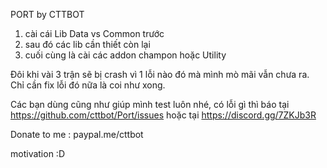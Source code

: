 PORT by CTTBOT


1. cài cái Lib Data vs Common trước 
2. sau đó các lib cần thiết còn lại
3. cuối cùng là cài các addon champon hoặc Utility


Đôi khi vài 3 trận sẽ bị crash vì 1 lỗi nào đó mà mình mò mãi vẫn chưa ra. Chỉ cần fix lỗi đó nữa là coi như xong.

Các bạn dùng cũng như giúp mình test luôn nhé, có lỗi gì thì báo tại https://github.com/cttbot/Port/issues hoặc tại https://discord.gg/7ZKJb3R 



Donate to me :  paypal.me/cttbot

motivation :D

